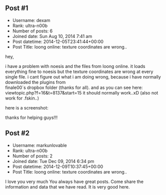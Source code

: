## Post #1
- Username: dexam
- Rank: ultra-n00b
- Number of posts: 6
- Joined date: Sun Aug 10, 2014 7:41 am
- Post datetime: 2014-12-05T23:41:44+00:00
- Post Title: loong online: texture coordinates are wrong..

hey,

i have a problem with noesis and the files from loong online. it loads everything fine to noesis but the texture coordinates are wrong at every single file. i cant figure out what i am doing wrong, because i have normally downloaded the plugins from    
finale00´s dropbox folder (thanks for all). and as you can see here: viewtopic.php?f=16&t=8137&start=15
it should normally work..xD (also not work for .fskin..)

here is a screenshot: [](http://www.bilder-upload.eu/show.php?file=ab11ce-1417825304.jpg)

thanks for helping guys!!!
## Post #2
- Username: markunlovable
- Rank: ultra-n00b
- Number of posts: 2
- Joined date: Tue Dec 09, 2014 6:34 pm
- Post datetime: 2014-12-09T10:37:45+00:00
- Post Title: loong online: texture coordinates are wrong..

I love you very much You always have great posts. Come share the information and data that we have read. It is very good here.
